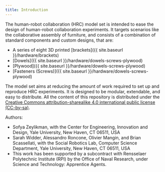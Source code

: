 ```yaml
---
title: Introduction
---
```


The human-robot collaboration (HRC) model set is intended to ease the design of human-robot collaboration experiments.
It targets scenarios like the collaborative assembly of furniture, and consists of a combination of standard components and custom designs, that are:

 * A series of eight 3D printed [brackets]({{ site.baseurl }}/hardware/brackets)
 * [Dowels]({{ site.baseurl }}/hardware/dowels-screws-plywood)
 * [Plywood]({{ site.baseurl }}/hardware/dowels-screws-plywood)
 * [Fasteners (Screws)]({{ site.baseurl }}/hardware/dowels-screws-plywood)

The model set aims at reducing the amount of work required to set up and reproduce HRC experiments.
It is designed to be modular, extendable, and easy to distribute. All the content of this repository is distributed under the [Creative Commons attribution-sharealike 4.0 international public license (CC-by-sa)](https://creativecommons.org/licenses/by-sa/4.0/legalcode).

Authors:
 * Sofya Zeylikman, with the Center for Engineering, Innovation and Design, Yale University, New Haven, CT 06511, USA
 * Sarah Widder, Alessandro Roncone, Olivier Mangin, and Brian Scassellati, with the Social Robotics Lab, Computer Science Department, Yale University, New Haven, CT 06511, USA
 * This work has been supported by a subcontract with Rensselaer Polytechnic Institute (RPI) by the Office of Naval Research, under Science and Technology: Apprentice Agents.
